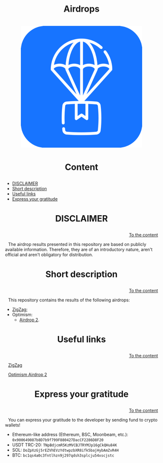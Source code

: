 <h1><p align="center">Airdrops</p></h1><h1>

<p align="center"><img src="images/icons/app.png" width="400"></p>



<h1><p align="center">Content</p></h1>

- [DISCLAIMER](#DISCLAIMER)
- [Short description](#Short-description)
- [Useful links](#Useful-links)
- [Express your gratitude](#Express-your-gratitude)



<h1><p align="center">DISCLAIMER</p></h1>
<p align="right"><a href="#Content">To the content</a></p>

⠀The airdrop results presented in this repository are based on publicly available information. Therefore, they are of an introductory nature, aren't official and aren't obligatory for distribution.



<h1><p align="center">Short description</p></h1>
<p align="right"><a href="#Content">To the content</a></p>

⠀This repository contains the results of the following airdrops:
- [ZigZag](https://raw.githubusercontent.com/SecorD0/airdrops/main/ZigZag/1.csv);
- Optimism:
  - [Airdrop 2](https://raw.githubusercontent.com/SecorD0/airdrops/main/Optimism/2.csv).



<h1><p align="center">Useful links</p></h1>
<p align="right"><a href="#Content">To the content</a></p>

⠀[ZigZag](https://docs.zigzag.exchange/zigzag-exchange/airdrops)

⠀[Optimism Airdrop 2](https://community.optimism.io/docs/governance/airdrop-2/)



<h1><p align="center">Express your gratitude</p></h1>
<p align="right"><a href="#Content">To the content</a></p>

⠀You can express your gratitude to the developer by sending fund to crypto wallets!
- Ethereum-like address (Ethereum, BSC, Moonbeam, etc.): `0x900649087b8D7b9f799F880427DacCF2286D8F20`
- USDT TRC-20: `TNpBdjcmR5KzMVCBJTRYMJp16gCkQHu84K`
- SOL: `DoZpXzGj5rEZVhEVzYdtwpzbXR8ifk5bajHybAmZvR4H`
- BTC: `bc1qs4a0c3fntlhzn9j297qdsh3splcju54xscjstc`
